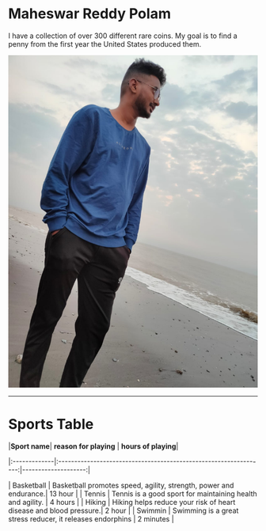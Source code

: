 # Maheswar Reddy Polam

I have a collection of over 300 different rare coins. My goal is to find a penny from the first year the United States produced them.

![My Image](./mahi.jpg)

-------------------------------------------------------------------------------------------------------------

# Sports Table

|**Sport name**|                        **reason for playing**                     | **hours of playing**|

|:-------------|:-----------------------------------------------------------------:|--------------------:|

| Basketball   | Basketball promotes speed, agility, strength, power and endurance.|    13 hour          |
| Tennis       | Tennis is a good sport for maintaining health and agility.        |    4 hours          |
| Hiking       | Hiking helps reduce your risk of heart disease and blood pressure.|    2 hour           |
| Swimmin      | Swimming is a great stress reducer, it releases endorphins        |    2 minutes        |

